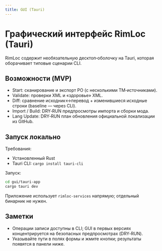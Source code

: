 ```yaml
---
title: GUI (Tauri)
---
```


# Графический интерфейс RimLoc (Tauri)

RimLoc содержит необязательную десктоп‑оболочку на Tauri, которая оборачивает типовые сценарии CLI.

## Возможности (MVP)
- Start: сканирование и экспорт PO (с несколькими TM‑источниками).
- Validate: проверки XML и «здоровье» XML.
- Diff: сравнение исходник↔перевод + изменившиеся исходные строки (baseline — через CLI).
- Import / Build: DRY‑RUN предпросмотры импорта и сборки мода.
- Lang Update: DRY‑RUN план обновления официальной локализации из GitHub.

## Запуск локально

Требования:
- Установленный Rust
- Tauri CLI: `cargo install tauri-cli`

Запуск:

```bash
cd gui/tauri-app
cargo tauri dev
```

Приложение использует `rimloc-services` напрямую; отдельный бинарник не нужен.

## Заметки
- Операции записи доступны в CLI; GUI в первых версиях концентрируется на безопасных предпросмотрах (DRY‑RUN).
- Указывайте пути в полях формы и жмите кнопки; результаты появятся в панели ниже.

